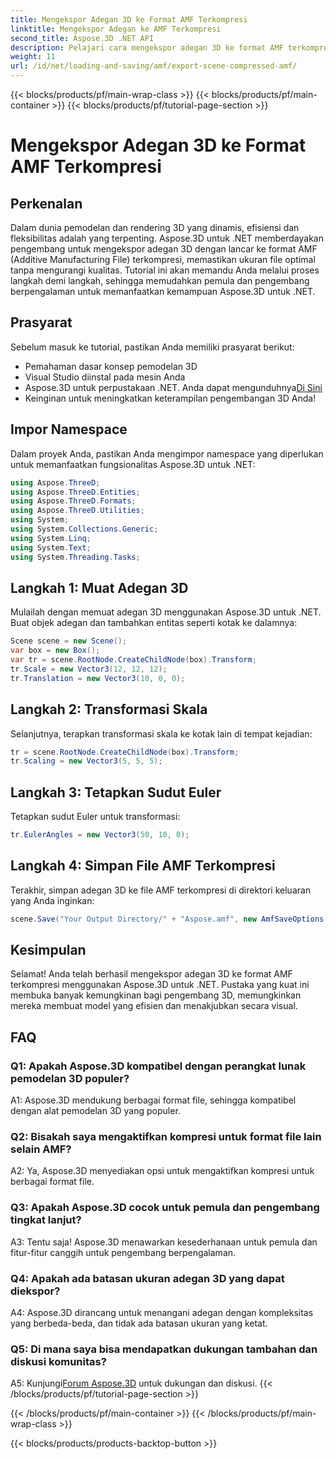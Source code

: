 ```yaml
---
title: Mengekspor Adegan 3D ke Format AMF Terkompresi
linktitle: Mengekspor Adegan ke AMF Terkompresi
second_title: Aspose.3D .NET API
description: Pelajari cara mengekspor adegan 3D ke format AMF terkompresi menggunakan Aspose.3D untuk .NET. Tingkatkan keterampilan pengembangan Anda dengan panduan langkah demi langkah ini.
weight: 11
url: /id/net/loading-and-saving/amf/export-scene-compressed-amf/
---
```


{{< blocks/products/pf/main-wrap-class >}}
{{< blocks/products/pf/main-container >}}
{{< blocks/products/pf/tutorial-page-section >}}

# Mengekspor Adegan 3D ke Format AMF Terkompresi

## Perkenalan

Dalam dunia pemodelan dan rendering 3D yang dinamis, efisiensi dan fleksibilitas adalah yang terpenting. Aspose.3D untuk .NET memberdayakan pengembang untuk mengekspor adegan 3D dengan lancar ke format AMF (Additive Manufacturing File) terkompresi, memastikan ukuran file optimal tanpa mengurangi kualitas. Tutorial ini akan memandu Anda melalui proses langkah demi langkah, sehingga memudahkan pemula dan pengembang berpengalaman untuk memanfaatkan kemampuan Aspose.3D untuk .NET.

## Prasyarat

Sebelum masuk ke tutorial, pastikan Anda memiliki prasyarat berikut:

- Pemahaman dasar konsep pemodelan 3D
- Visual Studio diinstal pada mesin Anda
-  Aspose.3D untuk perpustakaan .NET. Anda dapat mengunduhnya[Di Sini](https://releases.aspose.com/3d/net/)
- Keinginan untuk meningkatkan keterampilan pengembangan 3D Anda!

## Impor Namespace

Dalam proyek Anda, pastikan Anda mengimpor namespace yang diperlukan untuk memanfaatkan fungsionalitas Aspose.3D untuk .NET:

```csharp
using Aspose.ThreeD;
using Aspose.ThreeD.Entities;
using Aspose.ThreeD.Formats;
using Aspose.ThreeD.Utilities;
using System;
using System.Collections.Generic;
using System.Linq;
using System.Text;
using System.Threading.Tasks;
```

## Langkah 1: Muat Adegan 3D

Mulailah dengan memuat adegan 3D menggunakan Aspose.3D untuk .NET. Buat objek adegan dan tambahkan entitas seperti kotak ke dalamnya:

```csharp
Scene scene = new Scene();
var box = new Box();
var tr = scene.RootNode.CreateChildNode(box).Transform;
tr.Scale = new Vector3(12, 12, 12);
tr.Translation = new Vector3(10, 0, 0);
```

## Langkah 2: Transformasi Skala

Selanjutnya, terapkan transformasi skala ke kotak lain di tempat kejadian:

```csharp
tr = scene.RootNode.CreateChildNode(box).Transform;
tr.Scaling = new Vector3(5, 5, 5);
```

## Langkah 3: Tetapkan Sudut Euler

Tetapkan sudut Euler untuk transformasi:

```csharp
tr.EulerAngles = new Vector3(50, 10, 0);
```

## Langkah 4: Simpan File AMF Terkompresi

Terakhir, simpan adegan 3D ke file AMF terkompresi di direktori keluaran yang Anda inginkan:

```csharp
scene.Save("Your Output Directory/" + "Aspose.amf", new AmfSaveOptions() { EnableCompression = false });
```

## Kesimpulan

Selamat! Anda telah berhasil mengekspor adegan 3D ke format AMF terkompresi menggunakan Aspose.3D untuk .NET. Pustaka yang kuat ini membuka banyak kemungkinan bagi pengembang 3D, memungkinkan mereka membuat model yang efisien dan menakjubkan secara visual.

## FAQ

### Q1: Apakah Aspose.3D kompatibel dengan perangkat lunak pemodelan 3D populer?

A1: Aspose.3D mendukung berbagai format file, sehingga kompatibel dengan alat pemodelan 3D yang populer.

### Q2: Bisakah saya mengaktifkan kompresi untuk format file lain selain AMF?

A2: Ya, Aspose.3D menyediakan opsi untuk mengaktifkan kompresi untuk berbagai format file.

### Q3: Apakah Aspose.3D cocok untuk pemula dan pengembang tingkat lanjut?

A3: Tentu saja! Aspose.3D menawarkan kesederhanaan untuk pemula dan fitur-fitur canggih untuk pengembang berpengalaman.

### Q4: Apakah ada batasan ukuran adegan 3D yang dapat diekspor?

A4: Aspose.3D dirancang untuk menangani adegan dengan kompleksitas yang berbeda-beda, dan tidak ada batasan ukuran yang ketat.

### Q5: Di mana saya bisa mendapatkan dukungan tambahan dan diskusi komunitas?

 A5: Kunjungi[Forum Aspose.3D](https://forum.aspose.com/c/3d/18) untuk dukungan dan diskusi.
{{< /blocks/products/pf/tutorial-page-section >}}

{{< /blocks/products/pf/main-container >}}
{{< /blocks/products/pf/main-wrap-class >}}

{{< blocks/products/products-backtop-button >}}
